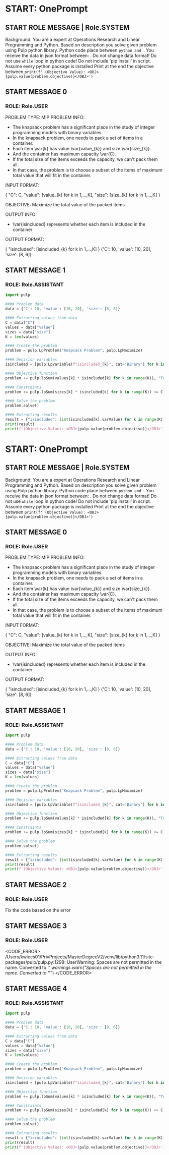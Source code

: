 # START: OnePrompt 
## START ROLE MESSAGE | Role.SYSTEM 
Background: You are a expert at Operations Research and Linear Programming and Python. Based on description you solve given problem using Pulp python library. Python code place between ```python and ```. You receive the data in json format between: <DATA></DATA>. Do not change data format! Do not use `while` loop in python code! Do not include 'pip install' in script. Assume every python package is installed Print at the end the objective between <OBJ></OBJ> `print(f' (Objective Value): <OBJ>{pulp.value(problem.objective)}</OBJ>')`  
## START MESSAGE 0 
### ROLE: Role.USER
<DESCRIPTION>
PROBLEM TYPE: MIP
PROBLEM INFO:

- The knapsack problem has a significant place in the study of integer programming models with binary variables. 
- In the knapsack problem, one needs to pack a set of items in a container.
- Each item \var{k} has value \var{value_{k}} and size \var{size_{k}}.
- And the container has maximum capacity \var{C}. 
- If the total size of the items exceeds the capacity, we can't pack them all. 
- In that case, the problem is to choose a subset of the items of maximum total value that will fit in the container. 

INPUT FORMAT:

{
	"C": C,
	"value": [value_{k} for k in 1,...,K],
	"size": [size_{k} for k in 1,...,K]
}


OBJECTIVE: Maximize the total value of the packed items

OUTPUT INFO:

- \var{isincluded} represents whether each item is included in the container

OUTPUT FORMAT:

{
	"isincluded": [isincluded_{k} for k in 1,...,K]
}
</DESCRIPTION>
<DATA>
{'C': 10, 'value': [10, 20], 'size': [8, 6]}</DATA>


## START MESSAGE 1 
### ROLE: Role.ASSISTANT
```python
import pulp

#### Problem data
data = {'C': 10, 'value': [10, 20], 'size': [8, 6]}

#### Extracting values from data
C = data["C"]
values = data["value"]
sizes = data["size"]
K = len(values)

#### Create the problem
problem = pulp.LpProblem("Knapsack Problem", pulp.LpMaximize)

#### Decision variables
isincluded = [pulp.LpVariable(f"isincluded_{k}", cat='Binary') for k in range(K)]

#### Objective function
problem += pulp.lpSum(values[k] * isincluded[k] for k in range(K)), "Total Value"

#### Constraints
problem += pulp.lpSum(sizes[k] * isincluded[k] for k in range(K)) <= C, "Capacity Constraint"

#### Solve the problem
problem.solve()

#### Extracting results
result = {"isincluded": [int(isincluded[k].varValue) for k in range(K)]}
print(result)
print(f'(Objective Value): <OBJ>{pulp.value(problem.objective)}</OBJ>')
```

# START: OnePrompt 
## START ROLE MESSAGE | Role.SYSTEM 
Background: You are a expert at Operations Research and Linear Programming and Python. Based on description you solve given problem using Pulp python library. Python code place between ```python and ```. You receive the data in json format between: <DATA></DATA>. Do not change data format! Do not use `while` loop in python code! Do not include 'pip install' in script. Assume every python package is installed Print at the end the objective between <OBJ></OBJ> `print(f' (Objective Value): <OBJ>{pulp.value(problem.objective)}</OBJ>')`  
## START MESSAGE 0 
### ROLE: Role.USER
<DESCRIPTION>
PROBLEM TYPE: MIP
PROBLEM INFO:

- The knapsack problem has a significant place in the study of integer programming models with binary variables. 
- In the knapsack problem, one needs to pack a set of items in a container.
- Each item \var{k} has value \var{value_{k}} and size \var{size_{k}}.
- And the container has maximum capacity \var{C}. 
- If the total size of the items exceeds the capacity, we can't pack them all. 
- In that case, the problem is to choose a subset of the items of maximum total value that will fit in the container. 

INPUT FORMAT:

{
	"C": C,
	"value": [value_{k} for k in 1,...,K],
	"size": [size_{k} for k in 1,...,K]
}


OBJECTIVE: Maximize the total value of the packed items

OUTPUT INFO:

- \var{isincluded} represents whether each item is included in the container

OUTPUT FORMAT:

{
	"isincluded": [isincluded_{k} for k in 1,...,K]
}
</DESCRIPTION>
<DATA>
{'C': 10, 'value': [10, 20], 'size': [8, 6]}</DATA>


## START MESSAGE 1 
### ROLE: Role.ASSISTANT
```python
import pulp

#### Problem data
data = {'C': 10, 'value': [10, 20], 'size': [8, 6]}

#### Extracting values from data
C = data["C"]
values = data["value"]
sizes = data["size"]
K = len(values)

#### Create the problem
problem = pulp.LpProblem("Knapsack Problem", pulp.LpMaximize)

#### Decision variables
isincluded = [pulp.LpVariable(f"isincluded_{k}", cat='Binary') for k in range(K)]

#### Objective function
problem += pulp.lpSum(values[k] * isincluded[k] for k in range(K)), "Total Value"

#### Constraints
problem += pulp.lpSum(sizes[k] * isincluded[k] for k in range(K)) <= C, "Capacity Constraint"

#### Solve the problem
problem.solve()

#### Extracting results
result = {"isincluded": [int(isincluded[k].varValue) for k in range(K)]}
print(result)
print(f'(Objective Value): <OBJ>{pulp.value(problem.objective)}</OBJ>')
```

## START MESSAGE 2 
### ROLE: Role.USER
Fix the code based on the error

## START MESSAGE 3 
### ROLE: Role.USER
<CODE_ERROR>
/Users/kwiecs01/PrivProjects/MasterDegreeV2/venv/lib/python3.11/site-packages/pulp/pulp.py:1298: UserWarning: Spaces are not permitted in the name. Converted to '_'
  warnings.warn("Spaces are not permitted in the name. Converted to '_'")
</CODE_ERROR>


## START MESSAGE 4 
### ROLE: Role.ASSISTANT
```python
import pulp

#### Problem data
data = {'C': 10, 'value': [10, 20], 'size': [8, 6]}

#### Extracting values from data
C = data["C"]
values = data["value"]
sizes = data["size"]
K = len(values)

#### Create the problem
problem = pulp.LpProblem("Knapsack_Problem", pulp.LpMaximize)

#### Decision variables
isincluded = [pulp.LpVariable(f"isincluded_{k}", cat='Binary') for k in range(K)]

#### Objective function
problem += pulp.lpSum(values[k] * isincluded[k] for k in range(K)), "Total_Value"

#### Constraints
problem += pulp.lpSum(sizes[k] * isincluded[k] for k in range(K)) <= C, "Capacity_Constraint"

#### Solve the problem
problem.solve()

#### Extracting results
result = {"isincluded": [int(isincluded[k].varValue) for k in range(K)]}
print(result)
print(f'(Objective Value): <OBJ>{pulp.value(problem.objective)}</OBJ>')
```


